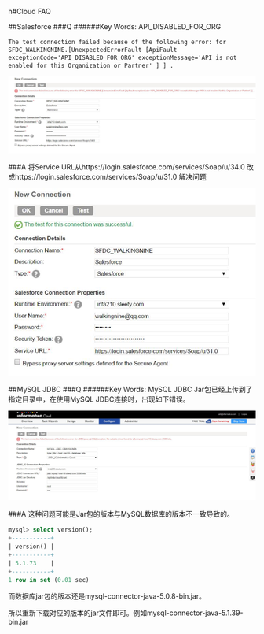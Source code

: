 h#Cloud FAQ

##Salesforce
###Q
######Key Words: API_DISABLED_FOR_ORG

```
The test connection failed because of the following error: for SFDC_WALKINGNINE.[UnexpectedErrorFault [ApiFault exceptionCode='API_DISABLED_FOR_ORG' exceptionMessage='API is not enabled for this Organization or Partner' ] ] .
```
![SFDC Connection Error](SFDC_Connection_Error.jpg)

###A
将Service URL从https://login.salesforce.com/services/Soap/u/34.0 改成https://login.salesforce.com/services/Soap/u/31.0 解决问题

![SFDC Connection Successful](SFDC_Connection_successful.jpg)


##MySQL JDBC
###Q
######Key Words: MySQL JDBC
Jar包已经上传到了指定目录中，在使用MySQL JDBC连接时，出现如下错误。

![MySQL JDBC Connection faiulre](Cloud_JDBC_CONNECTION_Error.jpg)

###A
这种问题可能是Jar包的版本与MySQL数据库的版本不一致导致的。
```sql
mysql> select version();
+-----------+
| version() |
+-----------+
| 5.1.73    |
+-----------+
1 row in set (0.01 sec)
```

而数据库jar包的版本还是mysql-connector-java-5.0.8-bin.jar。

所以重新下载对应的版本的jar文件即可。例如mysql-connector-java-5.1.39-bin.jar


